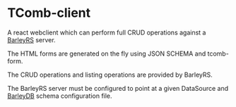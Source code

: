 # TComb-client

A react webclient which can perform full CRUD operations against a [BarleyRS](https://github.com/scottysinclair/barleyrs) server. 

The HTML forms are generated on the fly using JSON SCHEMA and tcomb-form.

The CRUD operations and listing operations are provided by BarleyRS.

The BarleyRS server must be configured to point at a given DataSource and [BarleyDB](https://github.com/scottysinclair/barleydb) schema configuration file.
